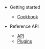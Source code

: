 * Getting started

  * [Cookbook](cookbook.md)

* Reference API
  * [API](api.md)
  * [Plugins](plugins.md)
